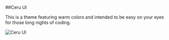 ##Ceru UI

This is a theme featuring warm colors and intended to be easy on your eyes for
those long nights of coding.

![Ceru UI](http://keithyager.com/2017-04-08-000714_766x449_scrot.png)
